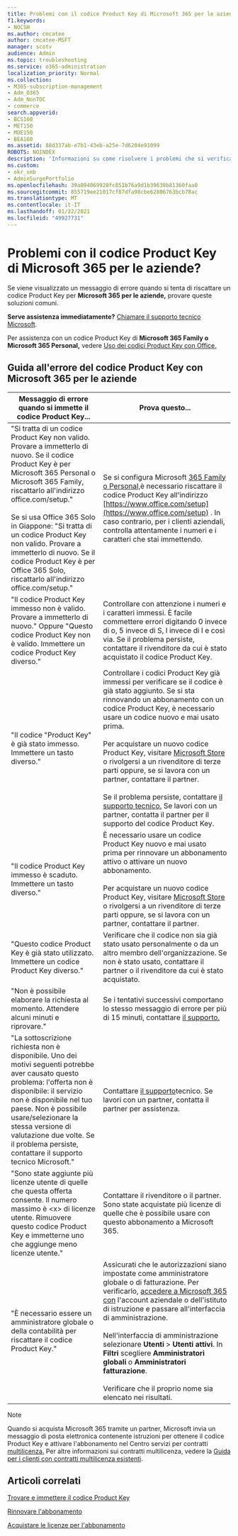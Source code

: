 ```yaml
---
title: Problemi con il codice Product Key di Microsoft 365 per le aziende?
f1.keywords:
- NOCSH
ms.author: cmcatee
author: cmcatee-MSFT
manager: scotv
audience: Admin
ms.topic: troubleshooting
ms.service: o365-administration
localization_priority: Normal
ms.collection:
- M365-subscription-management
- Adm_O365
- Adm_NonTOC
- commerce
search.appverid:
- BCS160
- MET150
- MOE150
- BEA160
ms.assetid: 88d337ab-e7b1-43eb-a25e-7d6204e91099
ROBOTS: NOINDEX
description: 'Informazioni su come risolvere i problemi che si verificano quando si immette il codice Product Key per Microsoft 365 per le aziende. '
ms.custom:
- okr_smb
- AdminSurgePortfolio
ms.openlocfilehash: 39a094069920fc851b76a9d1b39638b81360faa0
ms.sourcegitcommit: 855719ee21017cf87dfa98cbe62806763bcb78ac
ms.translationtype: MT
ms.contentlocale: it-IT
ms.lasthandoff: 01/22/2021
ms.locfileid: "49927731"
---
```

# <a name="problems-with-your-microsoft-365-for-business-product-key"></a>Problemi con il codice Product Key di Microsoft 365 per le aziende?

Se viene visualizzato un messaggio di errore quando si tenta di riscattare un codice Product Key per **Microsoft 365 per le aziende,** provare queste soluzioni comuni. 
  
 **Serve assistenza immediatamente?** [Chiamare il supporto tecnico Microsoft](../admin/contact-support-for-business-products.md). 
  
 Per assistenza con un codice Product Key di **Microsoft 365 Family o Microsoft 365 Personal,** vedere [Uso dei codici Product Key con Office.](https://support.microsoft.com/office/12a5763a-d45c-4685-8c95-a44500213759.aspx)
  
## <a name="product-key-error-help-with-microsoft-365-for-business"></a>Guida all'errore del codice Product Key con Microsoft 365 per le aziende

| Messaggio di errore quando si immette il codice Product Key... | Prova questo... |
|--------------------------------------------------------------------------------------------------------------------------------------------------------------------------------------------------------------------------------------------------------------------------------------------------------------------------------------------------------|----------------------------------------------------------------------------------------------------------------------------------------------------------------------------------------------------------------------------------------------------------------------------------------------------------------------------------------------------------------------------------------------------------------------------------------------------------------------------|
| "Si tratta di un codice Product Key non valido. Provare a immetterlo di nuovo. Se il codice Product Key è per Microsoft 365 Personal o Microsoft 365 Family, riscattarlo all'indirizzo office.com/setup." <br/><br/>Se si usa Office 365 Solo in Giappone: "Si tratta di un codice Product Key non valido. Provare a immetterlo di nuovo. Se il codice Product Key è per Office 365 Solo, riscattarlo all'indirizzo office.com/setup." | Se si configura Microsoft [365 Family o Personal,](https://support.microsoft.com/office/28cbc8cf-1332-4f04-9123-9b660abb629e.aspx)è necessario riscattare il codice Product Key all'indirizzo [https://www.office.com/setup](https://www.office.com/setup) . In caso contrario, per i clienti aziendali, controlla attentamente i numeri e i caratteri che stai immettendo. |
| "Il codice Product Key immesso non è valido. Provare a immetterlo di nuovo." Oppure "Questo codice Product Key non è valido. Immettere un codice Product Key diverso." | Controllare con attenzione i numeri e i caratteri immessi. È facile commettere errori digitando 0 invece di o, 5 invece di S, l invece di I e così via. Se il problema persiste, contattare il rivenditore da cui è stato acquistato il codice Product Key. |
| "Il codice "Product Key" è già stato immesso. Immettere un tasto diverso." | Controllare i codici Product Key già immessi per verificare se il codice è già stato aggiunto. Se si sta rinnovando un abbonamento con un codice Product Key, è necessario usare un codice nuovo e mai usato prima.  <br/><br/>Per acquistare un nuovo codice Product Key, visitare [Microsoft Store](https://go.microsoft.com/fwlink/p/?LinkId=529160) o rivolgersi a un rivenditore di terze parti oppure, se si lavora con un partner, contattare il partner.<br/><br/>Se il problema persiste, contattare [il supporto tecnico.](../admin/contact-support-for-business-products.md) Se lavori con un partner, contatta il partner per il supporto del codice Product Key. |
| "Il codice Product Key immesso è scaduto. Immettere un tasto diverso." | È necessario usare un codice Product Key nuovo e mai usato prima per rinnovare un abbonamento attivo o attivare un nuovo abbonamento.<br/><br/>Per acquistare un nuovo codice Product Key, visitare [Microsoft Store](https://go.microsoft.com/fwlink/p/?LinkId=529160) o rivolgersi a un rivenditore di terze parti oppure, se si lavora con un partner, contattare il partner. |
| "Questo codice Product Key è già stato utilizzato. Immettere un codice Product Key diverso." | Verificare che il codice non sia già stato usato personalmente o da un altro membro dell'organizzazione. Se non è stato usato, contattare il partner o il rivenditore da cui è stato acquistato. |
| "Non è possibile elaborare la richiesta al momento. Attendere alcuni minuti e riprovare." | Se i tentativi successivi comportano lo stesso messaggio di errore per più di 15 minuti, contattare [il supporto.](../admin/contact-support-for-business-products.md) |
| "La sottoscrizione richiesta non è disponibile. Uno dei motivi seguenti potrebbe aver causato questo problema: l'offerta non è disponibile: il servizio non è disponibile nel tuo paese. Non è possibile usare/selezionare la stessa versione di valutazione due volte. Se il problema persiste, contattare il supporto tecnico Microsoft." | Contattare [il supporto](../admin/contact-support-for-business-products.md)tecnico. Se lavori con un partner, contatta il partner per assistenza. |
| "Sono state aggiunte più licenze utente di quelle che questa offerta consente. Il numero massimo è \<x\> di licenze utente. Rimuovere questo codice Product Key e immetterne uno che aggiunge meno licenze utente." | Contattare il rivenditore o il partner. Sono state acquistate più licenze di quelle che è possibile usare con questo abbonamento a Microsoft 365. |
| "È necessario essere un amministratore globale o della contabilità per riscattare il codice Product Key." | Assicurati che le autorizzazioni siano impostate come amministratore globale o di fatturazione. Per verificarlo,  [accedere a Microsoft 365 con](https://support.microsoft.com/office/e9eb7d51-5430-4929-91ab-6157c5a050b4) l'account aziendale o dell'istituto di istruzione e passare all'interfaccia di amministrazione. <br/><br/>Nell'interfaccia di amministrazione selezionare **Utenti** \> **Utenti attivi**. In **Filtri** scegliere **Amministratori globali** o **Amministratori fatturazione**.  <br/><br/>Verificare che il proprio nome sia elencato nei risultati. |
   
> [!NOTE]
> Quando si acquista Microsoft 365 tramite un partner, Microsoft invia un messaggio di posta elettronica contenente istruzioni per ottenere il codice Product Key e attivare l'abbonamento nel Centro servizi per contratti [multilicenza.](https://go.microsoft.com/fwlink/p/?LinkID=282016) Per altre informazioni sui contratti multilicenza, vedere la [Guida per i clienti con contratti multilicenza esistenti](https://go.microsoft.com/fwlink/p/?LinkId=534992). 
  
## <a name="related-articles"></a>Articoli correlati

[Trovare e immettere il codice Product Key](enter-your-product-key.md)
  
[Rinnovare l'abbonamento](subscriptions/renew-your-subscription.md)
  
[Acquistare le licenze per l'abbonamento](licenses/buy-licenses.md)
